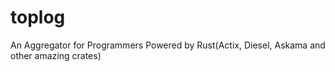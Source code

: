 # toplog
An Aggregator for Programmers Powered by Rust(Actix, Diesel, Askama and other amazing crates)
